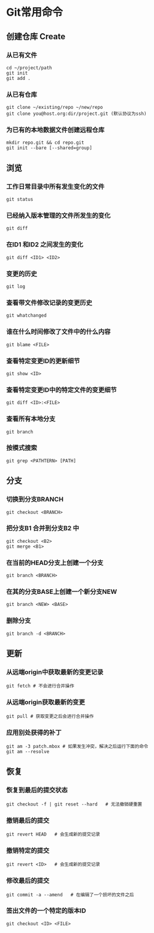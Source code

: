 # Git常用命令

## 创建仓库 Create

### 从已有文件

```
cd ~/project/path
git init
git add .
```

### 从已有仓库

```
git clone ~/existing/repo ~/new/repo
git clone you@host.org:dir/project.git (默认协议为ssh)
```

### 为已有的本地数据文件创建远程仓库

```
mkdir repo.git && cd repo.git
git init --bare [--shared=group]
```

## 浏览

### 工作日常目录中所有发生变化的文件

```
git status
```

### 已经纳入版本管理的文件所发生的变化

```
git diff
```

### 在ID1 和ID2 之间发生的变化

```
git diff <ID1> <ID2>
```

### 变更的历史

```
git log
```

### 查看带文件修改记录的变更历史

```
git whatchanged
```

### 谁在什么时间修改了文件中的什么内容

```
git blame <FILE>
```

### 查看特定变更ID的更新细节

```
git show <ID>
```

### 查看特定变更ID中的特定文件的变更细节

```
git diff <ID>:<FILE>
```

### 查看所有本地分支

```
git branch
```

### 按模式搜索

```
git grep <PATHTERN> [PATH]
```

## 分支

### 切换到分支BRANCH

```
git checkout <BRANCH>
```

### 把分支B1 合并到分支B2 中

```
git checkout <B2>
git merge <B1>
```

### 在当前的HEAD分支上创建一个分支

```
git branch <BRANCH>
```

### 在其的分支BASE上创建一个新分支NEW

```
git branch <NEW> <BASE>
```

### 删除分支

```
git branch -d <BRANCH>
```

## 更新

### 从远端origin中获取最新的变更记录

```
git fetch # 不会进行合并操作
```

### 从远端origin获取最新的变更

```
git pull # 获取变更之后会进行合并操作
```

### 应用别处获得的补丁

```
git am -3 patch.mbox # 如果发生冲突，解决之后运行下面的命令
git am --resolve
```

## 恢复

### 恢复到最后的提交状态

```
git checkout -f | git reset --hard   # 无法撤销硬重置
```

### 撤销最后的提交

```
git revert HEAD   # 会生成新的提交记录
```

### 撤销特定的提交

```
git revert <ID>   # 会生成新的提交记录
```

### 修改最后的提交

```
git commit -a --amend   # 在编辑了一个损坏的文件之后
```

### 签出文件的一个特定的版本ID

```
git checkout <ID> <FILE>
```
